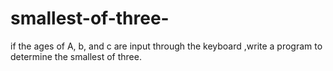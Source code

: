 # smallest-of-three-
if the ages of A, b, and c are input through the keyboard ,write a program to determine the smallest of three.
